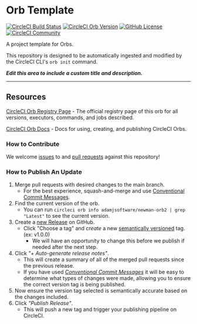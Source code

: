 # Orb Template


[![CircleCI Build Status](https://circleci.com/gh/AdamJSoftware/newman-orb.svg?style=shield "CircleCI Build Status")](https://circleci.com/gh/AdamJSoftware/newman-orb) [![CircleCI Orb Version](https://badges.circleci.com/orbs/adamjsoftware/newman-orb2.svg)](https://circleci.com/orbs/registry/orb/adamjsoftware/newman-orb2) [![GitHub License](https://img.shields.io/badge/license-MIT-lightgrey.svg)](https://raw.githubusercontent.com/AdamJSoftware/newman-orb/master/LICENSE) [![CircleCI Community](https://img.shields.io/badge/community-CircleCI%20Discuss-343434.svg)](https://discuss.circleci.com/c/ecosystem/orbs)



A project template for Orbs.

This repository is designed to be automatically ingested and modified by the CircleCI CLI's `orb init` command.

_**Edit this area to include a custom title and description.**_

---

## Resources

[CircleCI Orb Registry Page](https://circleci.com/orbs/registry/orb/adamjsoftware/newman-orb2) - The official registry page of this orb for all versions, executors, commands, and jobs described.

[CircleCI Orb Docs](https://circleci.com/docs/2.0/orb-intro/#section=configuration) - Docs for using, creating, and publishing CircleCI Orbs.

### How to Contribute

We welcome [issues](https://github.com/AdamJSoftware/newman-orb/issues) to and [pull requests](https://github.com/AdamJSoftware/newman-orb/pulls) against this repository!

### How to Publish An Update
1. Merge pull requests with desired changes to the main branch.
    - For the best experience, squash-and-merge and use [Conventional Commit Messages](https://conventionalcommits.org/).
2. Find the current version of the orb.
    - You can run `circleci orb info adamjsoftware/newman-orb2 | grep "Latest"` to see the current version.
3. Create a [new Release](https://github.com/AdamJSoftware/newman-orb/releases/new) on GitHub.
    - Click "Choose a tag" and _create_ a new [semantically versioned](http://semver.org/) tag. (ex: v1.0.0)
      - We will have an opportunity to change this before we publish if needed after the next step.
4.  Click _"+ Auto-generate release notes"_.
    - This will create a summary of all of the merged pull requests since the previous release.
    - If you have used _[Conventional Commit Messages](https://conventionalcommits.org/)_ it will be easy to determine what types of changes were made, allowing you to ensure the correct version tag is being published.
5. Now ensure the version tag selected is semantically accurate based on the changes included.
6. Click _"Publish Release"_.
    - This will push a new tag and trigger your publishing pipeline on CircleCI.